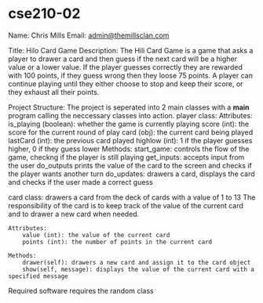 # cse210-02

Name: Chris Mills
Email: admin@themillsclan.com

Title: Hilo Card Game
Description: The Hili Card Game is a game that asks a player to drawer a card and then guess if the next card will be a higher value or a lower value. If the player guesses correctly they are rewarded with 100 points, if they guess wrong then they loose 75 points.
A player can continue playing until they either choose to stop and keep their score, or they exhaust all their points.

Project Structure:
The project is seperated into 2 main classes with a __main__ program calling the neccessary classes into action.
player class:
    Attributes:
        is_playing (boolean): whether the game is currently playing
        score (int): the score for the current round of play
        card (obj): the current card being played
        lastCard (int): the previous card played
        highlow (int): 1 if the player guesses higher, 0 if they guess lower
    Methods:
        start_game:
            controls the flow of the game, checkng if the player is still playing
        get_inputs:
            accepts input from the user
        do_outputs
            prints the value of the card to the screen and checks if the player wants another turn
        do_updates:
            drawers a card, displays the card and checks if the user made a correct guess

card class:
    drawers a card from the deck of cards with a value of 1 to 13
    The responsibility of the card is to keep track of the value of the current card and to drawer a new card when needed.

    Attributes:
        value (int): the value of the current card
        points (int): the number of points in the current card

    Methods:
        drawer(self): drawers a new card and assign it to the card object
        show(self, message): displays the value of the current card with a specified message
Required software
    requires the random class
